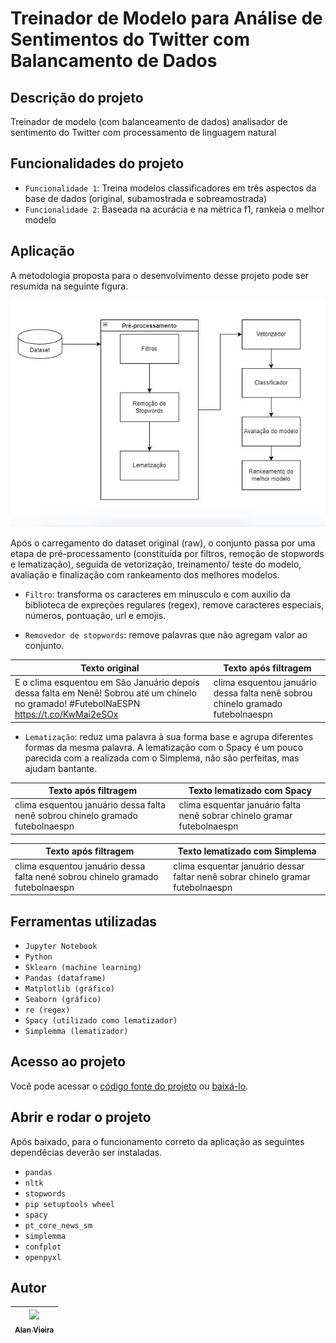 # Treinador de Modelo para Análise de Sentimentos do Twitter com Balancamento de Dados
## Descrição do projeto
Treinador de modelo (com balanceamento de dados) analisador de sentimento do Twitter com processamento de linguagem natural

## Funcionalidades do projeto

- `Funcionalidade 1`: Treina modelos classificadores em três aspectos da base de dados (original, subamostrada e sobreamostrada)
- `Funcionalidade 2`: Baseada na acurácia e na métrica f1, rankeia o melhor modelo

## Aplicação
A metodologia proposta para o desenvolvimento desse projeto pode ser resumida na seguinte figura.

![Fluxo_trein_test_ranking](./img/fluxo_class_sent.JPG)

Após o carregamento do dataset original (raw), o conjunto passa por uma etapa de pré-processamento (constituída por filtros, remoção de stopwords e lematização), seguida de vetorização, treinamento/ teste do modelo, avaliação e finalização com rankeamento dos melhores modelos.

- `Filtro`: transforma os caracteres em minusculo e com auxilio da biblioteca de expreções regulares (regex), remove caracteres especiais, números, pontuação, url e emojis.

- `Removedor de stopwords`: remove palavras que não agregam valor ao conjunto.


Texto original   | Texto após filtragem
---------------- | --------------------
E o clima esquentou em São Januário depois dessa falta em Nenê! Sobrou até um chinelo no gramado! #FutebolNaESPN https://t.co/KwMai2eSOx | clima esquentou januário dessa falta nenê sobrou chinelo gramado futebolnaespn

- `Lematização`: reduz uma palavra à sua forma base e agrupa diferentes formas da mesma palavra. A lematização com o Spacy é um pouco parecida com a realizada com o Simplema, não são perfeitas, mas ajudam bantante.


Texto após filtragem   | Texto lematizado com Spacy
---------------------- | --------------------------
clima esquentou januário dessa falta nenê sobrou chinelo gramado futebolnaespn | clima esquentar januário falta nenê sobrar chinelo gramar futebolnaespn


Texto após filtragem   | Texto lematizado com Simplema
---------------------- | -----------------------------
clima esquentou januário dessa falta nenê sobrou chinelo gramado futebolnaespn | clima esquentar januário dessar faltar nenê sobrar chinelo gramar futebolnaespn
                                                                                                            
## Ferramentas utilizadas
- `Jupyter Notebook`
- `Python`
- `Sklearn (machine learning)`
- `Pandas (dataframe)`
- `Matplotlib (gráfico)`
- `Seaborn (gráfico)`
- `re (regex)`
- `Spacy (utilizado como lematizador)`
- `Simplemma (lematizador)`

## Acesso ao projeto

Você pode acessar o [código fonte do projeto](https://github.com/alan-vieira/treinador_analise_sent_model_balance_dados/blob/main/analise_de_sentimentos_twitter.ipynb) ou [baixá-lo](https://github.com/alan-vieira/treinador_analise_sent_model_balance_dados/archive/refs/heads/main.zip).

## Abrir e rodar o projeto
Após baixado, para o funcionamento correto da aplicação as seguintes dependêcias deverão ser instaladas.

- `pandas`
- `nltk`
- `stopwords`
- `pip setuptools wheel`
- `spacy`
- `pt_core_news_sm`
- `simplemma`
- `confplot`
- `openpyxl`

## Autor

| [<img src="https://avatars.githubusercontent.com/alan-vieira" width=115><br><sub>Alan Vieira</sub>](https://github.com/alan-vieira) |
| :---: |
